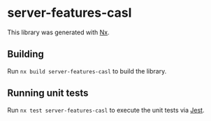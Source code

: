 # server-features-casl

This library was generated with [Nx](https://nx.dev).

## Building

Run `nx build server-features-casl` to build the library.

## Running unit tests

Run `nx test server-features-casl` to execute the unit tests via [Jest](https://jestjs.io).
